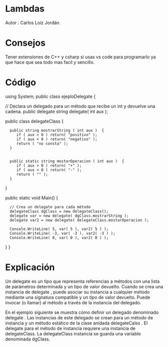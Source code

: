 # Lambdas

Autor : Carlos Loiz Jordán.

# Consejos

Tener extensiones de C++ y csharp si usas vs code para programarlo ya que hace que sea todo mas facil y sencillo.

# Código

using System;
public class ejeploDelegate  {

   // Declara un delegado para un método que recibe un int y devuelve una cadena.
   public delegate string delegate( int aux );


   public class delegateClass  {


      public string mostrarString ( int aux )  {
         if ( aux > 0 ) return( "positivo" );
         if ( aux < 0 ) return( "negativo" );
         return ( "no consta" );
      }

 
      public static string mostarOperacion ( int aux )  {
         if ( aux > 0 ) return( "+" );
         if ( aux < 0 ) return( "-" );
         return ( "" );
      }
   }

   public static void Main()  {

      // Crea un delegate para cada método
      delegateClass dgClass = new delegateClass();
      delegate var = new delegate( dgClass.mostrarString );
      delegate var2 = new delegate( delegateClass.mostarOperacion );

      Console.WriteLine( 5, var( 5 ), var2( 5 ) );
      Console.WriteLine( -3, var( -3 ), var2( -3 ) );
      Console.WriteLine( 0, var( 0 ), var2( 0 ) );
   }
}

# Explicación 

Un delegate es un tipo que representa referencias a métodos con una lista de parámetros determinada y un tipo de valor devuelto. Cuando se crea una instancia de delegate , puede asociar su instancia a cualquier método mediante una signatura compatible y un tipo de valor devuelto. Puede invocar (o llamar) al método a través de la instancia del delegado.

En el ejemplo siguiente se muestra cómo definir un delegado denominado delegate
 . Las instancias de este delegado se crean para un método de instancia y un método estático de la clase anidada delegateCalss . El delegate para el método de instancia requiere una instancia de delegateClass. La delegateClass instancia se guarda    una variable denominada dgClass.
